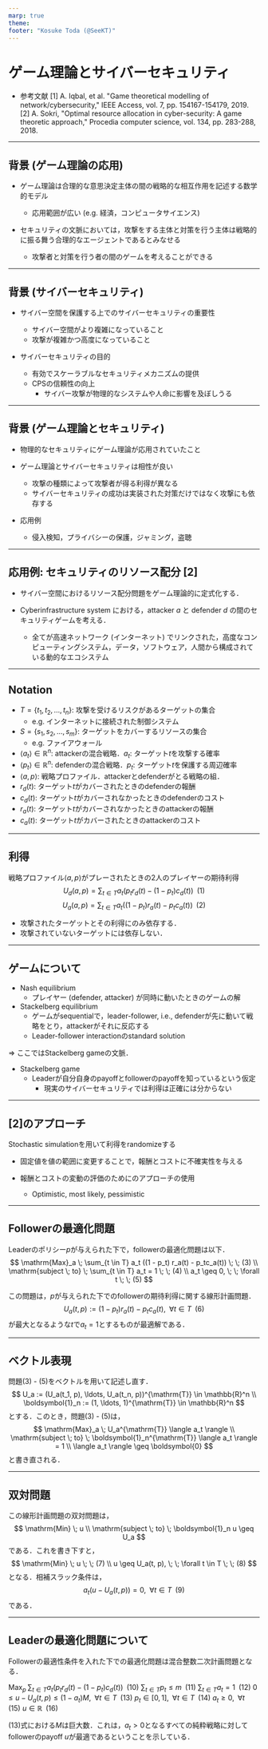 ```yaml
---
marp: true
theme:
footer: "Kosuke Toda (@SeeKT)"
---
```

<!-- paginate: true -->
# ゲーム理論とサイバーセキュリティ

- 参考文献
    [1] A. Iqbal, et al. "Game theoretical modelling of network/cybersecurity," IEEE Access, vol. 7, pp. 154167-154179, 2019.
    [2] A. Sokri, "Optimal resource allocation in cyber-security: A game theoretic approach," Procedia computer science, vol. 134, pp. 283-288, 2018.
---
## 背景 (ゲーム理論の応用)
- ゲーム理論は合理的な意思決定主体の間の戦略的な相互作用を記述する数学的モデル
    - 応用範囲が広い (e.g. 経済，コンピュータサイエンス)

- セキュリティの文脈においては，攻撃をする主体と対策を行う主体は戦略的に振る舞う合理的なエージェントであるとみなせる
    - 攻撃者と対策を行う者の間のゲームを考えることができる

---
## 背景 (サイバーセキュリティ)
- サイバー空間を保護する上でのサイバーセキュリティの重要性
    - サイバー空間がより複雑になっていること
    - 攻撃が複雑かつ高度になっていること

- サイバーセキュリティの目的
    - 有効でスケーラブルなセキュリティメカニズムの提供
    - CPSの信頼性の向上
        - サイバー攻撃が物理的なシステムや人命に影響を及ぼしうる

---
## 背景 (ゲーム理論とセキュリティ)
- 物理的なセキュリティにゲーム理論が応用されていたこと

- ゲーム理論とサイバーセキュリティは相性が良い
    - 攻撃の種類によって攻撃者が得る利得が異なる
    - サイバーセキュリティの成功は実装された対策だけではなく攻撃にも依存する

- 応用例
    - 侵入検知，プライバシーの保護，ジャミング，盗聴

---
## 応用例: セキュリティのリソース配分 [2]
- サイバー空間におけるリソース配分問題をゲーム理論的に定式化する．

- Cyberinfrastructure system における，attacker $a$ と defender $d$ の間のセキュリティゲームを考える．
    - 全てが高速ネットワーク (インターネット) でリンクされた，高度なコンピューティングシステム，データ，ソフトウェア，人間から構成されている動的なエコシステム

---
## Notation
- $T = \{t_1, t_2, \ldots, t_n\}$: 攻撃を受けるリスクがあるターゲットの集合
    - e.g. インターネットに接続された制御システム
- $S = \{s_1, s_2, \ldots, s_m\}$: ターゲットをカバーするリソースの集合
    - e.g. ファイアウォール
- $\langle a_t \rangle \in \mathbb{R}^n$: attackerの混合戦略．$a_t$: ターゲット$t$を攻撃する確率
- $\langle p_t \rangle \in \mathbb{R}^n$: defenderの混合戦略．$p_t$: ターゲット$t$を保護する周辺確率
- $\langle a, p \rangle$: 戦略プロファイル．attackerとdefenderがとる戦略の組．
- $r_d(t)$: ターゲット$t$がカバーされたときのdefenderの報酬
- $c_d(t)$: ターゲット$t$がカバーされなかったときのdefenderのコスト
- $r_a(t)$: ターゲット$t$がカバーされなかったときのattackerの報酬
- $c_a(t)$: ターゲット$t$がカバーされたときのattackerのコスト

---
## 利得
戦略プロファイル$\langle a, p \rangle$がプレーされたときの2人のプレイヤーの期待利得
$$
U_d(a, p) = \sum_{t \in T} a_t (p_t r_d(t) - (1 - p_t)c_d(t)) \; \; (1)
$$
$$
U_a(a, p) = \sum_{t \in T} a_t ((1 - p_t) r_a(t) - p_tc_a(t)) \; \; (2)
$$

- 攻撃されたターゲットとその利得にのみ依存する．
- 攻撃されていないターゲットには依存しない．
---
## ゲームについて
- Nash equilibrium
    - プレイヤー (defender, attacker) が同時に動いたときのゲームの解
- Stackelberg equilibrium
    - ゲームがsequentialで，leader-follower, i.e., defenderが先に動いて戦略をとり，attackerがそれに反応する
    - Leader-follower interactionのstandard solution

$\Rightarrow$ ここではStackelberg gameの文脈．

- Stackelberg game
    - Leaderが自分自身のpayoffとfollowerのpayoffを知っているという仮定
        - 現実のサイバーセキュリティでは利得は正確には分からない

---
## [2]のアプローチ
Stochastic simulationを用いて利得をrandomizeする

- 固定値を値の範囲に変更することで，報酬とコストに不確実性を与える

- 報酬とコストの変動の評価のためにのアプローチの使用
    - Optimistic, most likely, pessimistic
---
## Followerの最適化問題
Leaderのポリシー$p$が与えられた下で，followerの最適化問題は以下．
$$
\mathrm{Max}_a \;  \sum_{t \in T} a_t ((1 - p_t) r_a(t) - p_tc_a(t)) \; \; (3) \\
\mathrm{subject \; to} \; \sum_{t \in T} a_t = 1 \; \; (4) \\
a_t \geq 0, \; \; \forall t \; \; (5)
$$

この問題は，$p$が与えられた下でのfollowerの期待利得に関する線形計画問題．
$$
U_a(t, p) := (1 - p_t) r_a(t) - p_tc_a(t), \; \; \forall t \in T \; \; (6)
$$
が最大となるような$t$で$a_t = 1$とするものが最適解である．

---
## ベクトル表現
問題(3) - (5)をベクトルを用いて記述し直す．
$$
U_a := (U_a(t_1, p), \ldots, U_a(t_n, p))^{\mathrm{T}} \in \mathbb{R}^n \\
\boldsymbol{1}_n := (1, \ldots, 1)^{\mathrm{T}} \in \mathbb{R}^n
$$
とする．このとき，問題(3) - (5)は，
$$
\mathrm{Max}_a \;  U_a^{\mathrm{T}} \langle a_t \rangle \\
\mathrm{subject \; to} \; \boldsymbol{1}_n^{\mathrm{T}} \langle a_t \rangle = 1 \\
\langle a_t \rangle \geq \boldsymbol{0}
$$
と書き直される．

---
## 双対問題
この線形計画問題の双対問題は，
$$
\mathrm{Min} \; u \\
\mathrm{subject \; to} \; \boldsymbol{1}_n u \geq U_a
$$
である．これを書き下すと，
$$
\mathrm{Min} \; u \; \; (7) \\
u \geq U_a(t, p), \; \; \forall t \in T \; \; (8)
$$
となる．相補スラック条件は，
$$
a_t (u - U_a(t, p)) = 0, \; \; \forall t \in T \; \; (9)
$$
である．

---
## Leaderの最適化問題について
Followerの最適性条件を入れた下での最適化問題は混合整数二次計画問題となる．

$\mathrm{Max}_p \; \sum_{t \in T} a_t (p_t r_d(t) - (1 - p_t)c_d(t)) \; \; (10)$
$\sum_{t \in T} p_t \leq m \; \; (11)$
$\sum_{t \in T} a_t = 1 \; \; (12)$
$0 \leq u - U_a(t, p) \leq (1 - a_t)M, \; \; \forall t \in T \; \; (13)$
$p_t \in [0, 1], \; \; \forall t \in T \; \; (14)$
$a_t \geq 0, \; \; \forall t \; \; (15)$
$u \in \mathbb{R} \; \; (16)$

(13)式における$M$は巨大数．これは，$a_t > 0$となるすべての純粋戦略に対してfollowerのpayoff $u$が最適であるということを示している．

